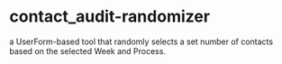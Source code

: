 # contact_audit-randomizer
a UserForm-based tool that randomly selects a set number of contacts based on the selected Week and Process.
